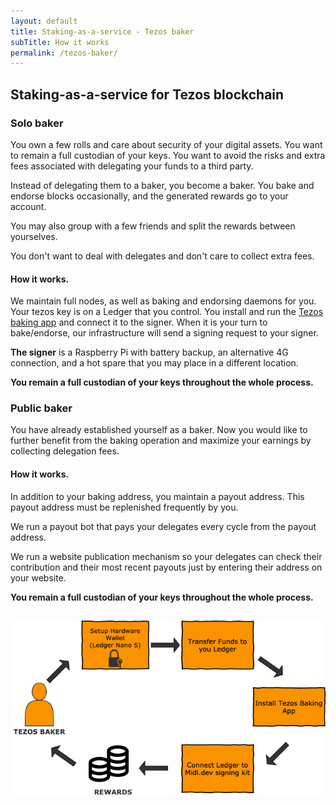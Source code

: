 ```yaml
---
layout: default
title: Staking-as-a-service - Tezos baker
subTitle: How it works
permalink: /tezos-baker/
---
```


## Staking-as-a-service for Tezos blockchain

### Solo baker

You own a few rolls and care about security of your digital assets. You want to remain a full custodian of your keys. You want to avoid the risks and extra fees associated with delegating your funds to a third party.

Instead of delegating them to a baker, you become a baker. You bake and endorse blocks occasionally, and the generated rewards go to your account.

You may also group with a few friends and split the rewards between yourselves.

You don't want to deal with delegates and don't care to collect extra fees.

#### How it works. 

We maintain full nodes, as well as baking and endorsing daemons for you. Your tezos key is on a Ledger that you control. You install and run the [Tezos baking app]("https://github.com/obsidiansystems/ledger-app-tezos") and connect it to the signer. When it is your turn to bake/endorse, our infrastructure will send a signing request to your signer.

<b>The signer</b> is a Raspberry Pi with battery backup, an alternative 4G connection, and a hot spare that you may place in a different location.

<b>You remain a full custodian of your keys throughout the whole process.</b>

### Public baker

You have already established yourself as a baker. Now you would like to further benefit from the baking operation and maximize your earnings by collecting delegation fees. 

#### How it works.

In addition to your baking address, you maintain a payout address. This payout address must be replenished frequently by you.

We run a payout bot that pays your delegates every cycle from the payout address.

We run a website publication mechanism so your delegates can check their contribution and their most recent payouts just by entering their address on your website.

<b>You remain a full custodian of your keys throughout the whole process.</b>

<div style="padding-top:15px"><img src="/img/Tezos-baker-how-to.png"/></div>

